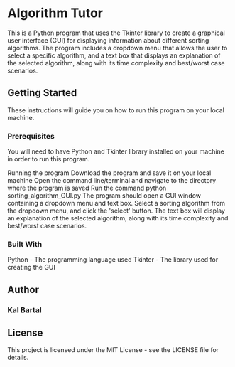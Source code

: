 # Algorithm Tutor

This is a Python program that uses the Tkinter library to create a graphical user interface (GUI) for displaying information about different sorting algorithms. The program includes a dropdown menu that allows the user to select a specific algorithm, and a text box that displays an explanation of the selected algorithm, along with its time complexity and best/worst case scenarios.

## Getting Started

These instructions will guide you on how to run this program on your local machine.

### Prerequisites
You will need to have Python and Tkinter library installed on your machine in order to run this program.

Running the program
Download the program and save it on your local machine
Open the command line/terminal and navigate to the directory where the program is saved
Run the command python sorting_algorithm_GUI.py
The program should open a GUI window containing a dropdown menu and text box.
Select a sorting algorithm from the dropdown menu, and click the 'select' button.
The text box will display an explanation of the selected algorithm, along with its time complexity and best/worst case scenarios.
### Built With

Python - The programming language used
Tkinter - The library used for creating the GUI
## Author

### Kal Bartal
## License

This project is licensed under the MIT License - see the LICENSE file for details.
